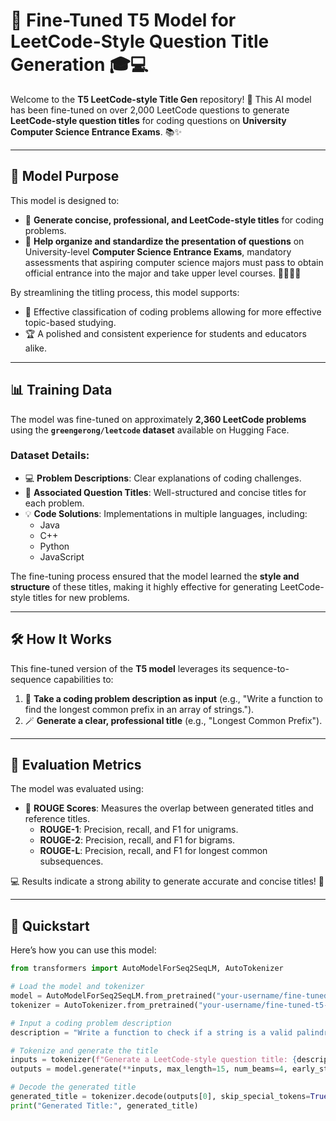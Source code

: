 # 🤖 Fine-Tuned T5 Model for LeetCode-Style Question Title Generation 🎓💻

Welcome to the **T5 LeetCode-style Title Gen** repository! 🌟 This AI model has been fine-tuned on over 2,000 LeetCode questions to generate **LeetCode-style question titles** for coding questions on **University Computer Science Entrance Exams**. 📚✨

---

## 🧠 Model Purpose
This model is designed to:

- 📝 **Generate concise, professional, and LeetCode-style titles** for coding problems.
- 📖 **Help organize and standardize the presentation of questions** on University-level **Computer Science Entrance Exams**, mandatory assessments that aspiring computer science majors must pass to obtain official entrance into the major and take upper level courses. 🧑‍🎓👩‍🎓

By streamlining the titling process, this model supports:
- 🎯 Effective classification of coding problems allowing for more effective topic-based studying.
- 🏆 A polished and consistent experience for students and educators alike.

---

## 📊 Training Data
The model was fine-tuned on approximately **2,360 LeetCode problems** using the **`greengerong/leetcode` dataset** available on Hugging Face.

### Dataset Details:
- 💻 **Problem Descriptions**: Clear explanations of coding challenges.
- 📑 **Associated Question Titles**: Well-structured and concise titles for each problem.
- 💡 **Code Solutions**: Implementations in multiple languages, including:
  - Java
  - C++
  - Python
  - JavaScript

The fine-tuning process ensured that the model learned the **style and structure** of these titles, making it highly effective for generating LeetCode-style titles for new problems.

---

## 🛠️ How It Works
This fine-tuned version of the **T5 model** leverages its sequence-to-sequence capabilities to:

1. 💬 **Take a coding problem description as input** (e.g., "Write a function to find the longest common prefix in an array of strings.").
2. 🪄 **Generate a clear, professional title** (e.g., "Longest Common Prefix").

---

## 🔬 Evaluation Metrics
The model was evaluated using:

- 📏 **ROUGE Scores**: Measures the overlap between generated titles and reference titles.
  - **ROUGE-1**: Precision, recall, and F1 for unigrams.
  - **ROUGE-2**: Precision, recall, and F1 for bigrams.
  - **ROUGE-L**: Precision, recall, and F1 for longest common subsequences.

💻 Results indicate a strong ability to generate accurate and concise titles! 🚀

---

## 🚀 Quickstart

Here’s how you can use this model:

```python
from transformers import AutoModelForSeq2SeqLM, AutoTokenizer

# Load the model and tokenizer
model = AutoModelForSeq2SeqLM.from_pretrained("your-username/fine-tuned-t5-model")
tokenizer = AutoTokenizer.from_pretrained("your-username/fine-tuned-t5-model")

# Input a coding problem description
description = "Write a function to check if a string is a valid palindrome."

# Tokenize and generate the title
inputs = tokenizer(f"Generate a LeetCode-style question title: {description}", return_tensors="pt")
outputs = model.generate(**inputs, max_length=15, num_beams=4, early_stopping=True)

# Decode the generated title
generated_title = tokenizer.decode(outputs[0], skip_special_tokens=True)
print("Generated Title:", generated_title)
